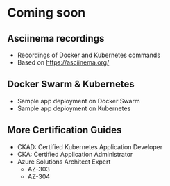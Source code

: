 # Coming soon

## Asciinema recordings

- Recordings of Docker and Kubernetes commands
- Based on https://asciinema.org/

## Docker Swarm & Kubernetes

- Sample app deployment on Docker Swarm
- Sample app deployment on Kubernetes

## More Certification Guides

- CKAD: Certified Kubernetes Application Developer
- CKA: Certified Application Administrator
- Azure Solutions Architect Expert
  - AZ-303
  - AZ-304